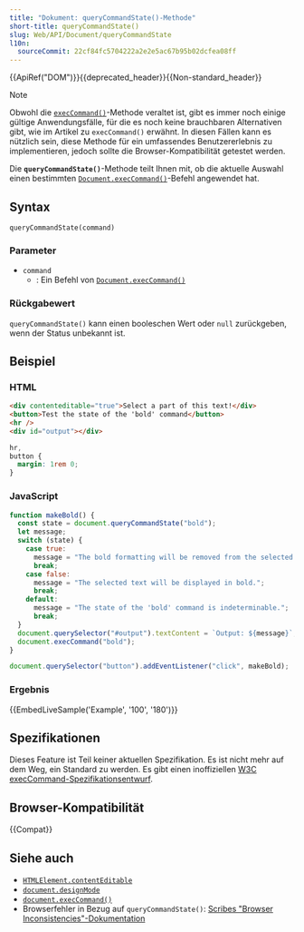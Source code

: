 ```yaml
---
title: "Dokument: queryCommandState()-Methode"
short-title: queryCommandState()
slug: Web/API/Document/queryCommandState
l10n:
  sourceCommit: 22cf84fc5704222a2e2e5ac67b95b02dcfea08ff
---
```


{{ApiRef("DOM")}}{{deprecated_header}}{{Non-standard_header}}

> [!NOTE]
> Obwohl die [`execCommand()`](/de/docs/Web/API/Document/execCommand)-Methode veraltet ist, gibt es immer noch einige gültige Anwendungsfälle, für die es noch keine brauchbaren Alternativen gibt, wie im Artikel zu `execCommand()` erwähnt. In diesen Fällen kann es nützlich sein, diese Methode für ein umfassendes Benutzererlebnis zu implementieren, jedoch sollte die Browser-Kompatibilität getestet werden.

Die **`queryCommandState()`**-Methode teilt Ihnen mit, ob die aktuelle Auswahl einen bestimmten [`Document.execCommand()`](/de/docs/Web/API/Document/execCommand)-Befehl angewendet hat.

## Syntax

```js-nolint
queryCommandState(command)
```

### Parameter

- `command`
  - : Ein Befehl von [`Document.execCommand()`](/de/docs/Web/API/Document/execCommand)

### Rückgabewert

`queryCommandState()` kann einen booleschen Wert oder `null` zurückgeben, wenn der Status unbekannt ist.

## Beispiel

### HTML

```html
<div contenteditable="true">Select a part of this text!</div>
<button>Test the state of the 'bold' command</button>
<hr />
<div id="output"></div>
```

```css hidden
hr,
button {
  margin: 1rem 0;
}
```

### JavaScript

```js
function makeBold() {
  const state = document.queryCommandState("bold");
  let message;
  switch (state) {
    case true:
      message = "The bold formatting will be removed from the selected text.";
      break;
    case false:
      message = "The selected text will be displayed in bold.";
      break;
    default:
      message = "The state of the 'bold' command is indeterminable.";
      break;
  }
  document.querySelector("#output").textContent = `Output: ${message}`;
  document.execCommand("bold");
}

document.querySelector("button").addEventListener("click", makeBold);
```

### Ergebnis

{{EmbedLiveSample('Example', '100', '180')}}

## Spezifikationen

Dieses Feature ist Teil keiner aktuellen Spezifikation. Es ist nicht mehr auf dem Weg, ein Standard zu werden. Es gibt einen inoffiziellen [W3C execCommand-Spezifikationsentwurf](https://w3c.github.io/editing/docs/execCommand/).

## Browser-Kompatibilität

{{Compat}}

## Siehe auch

- [`HTMLElement.contentEditable`](/de/docs/Web/API/HTMLElement/contentEditable)
- [`document.designMode`](/de/docs/Web/API/Document/designMode)
- [`document.execCommand()`](/de/docs/Web/API/Document/execCommand)
- Browserfehler in Bezug auf `queryCommandState()`: [Scribes "Browser Inconsistencies"-Dokumentation](https://github.com/guardian/scribe/blob/master/BROWSERINCONSISTENCIES.md#documentquerycommandstate)
